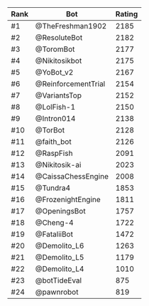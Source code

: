 Rank|Bot|Rating
---|---|---
#1|@TheFreshman1902|2185
#2|@ResoluteBot|2182
#3|@ToromBot|2177
#4|@Nikitosikbot|2175
#5|@YoBot_v2|2167
#6|@ReinforcementTrial|2154
#7|@VariantsTop|2152
#8|@LolFish-1|2150
#9|@Intron014|2138
#10|@TorBot|2128
#11|@faith_bot|2126
#12|@RaspFish|2091
#13|@Nikitosik-ai|2023
#14|@CaissaChessEngine|2008
#15|@Tundra4|1853
#16|@FrozenightEngine|1811
#17|@OpeningsBot|1757
#18|@Cheng-4|1722
#19|@FataliiBot|1472
#20|@Demolito_L6|1263
#21|@Demolito_L5|1179
#22|@Demolito_L4|1010
#23|@botTideEval|875
#24|@pawnrobot|819
